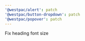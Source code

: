 ```yaml
---
'@westpac/alert': patch
'@westpac/button-dropdown': patch
'@westpac/popover': patch
---
```


Fix heading font size
